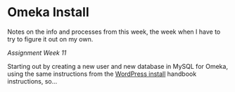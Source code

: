 # Omeka Install

Notes on the info and processes from this week, the week when I have to try to figure it out on my own.

_Assignment Week 11_

Starting out by creating a new user and new database in MySQL for Omeka,
using the same instructions from the 
[WordPress install](https://cseanburns.net/WWW/systems-librarianship/17-install-wordpress.html)
handbook instructions, so...

